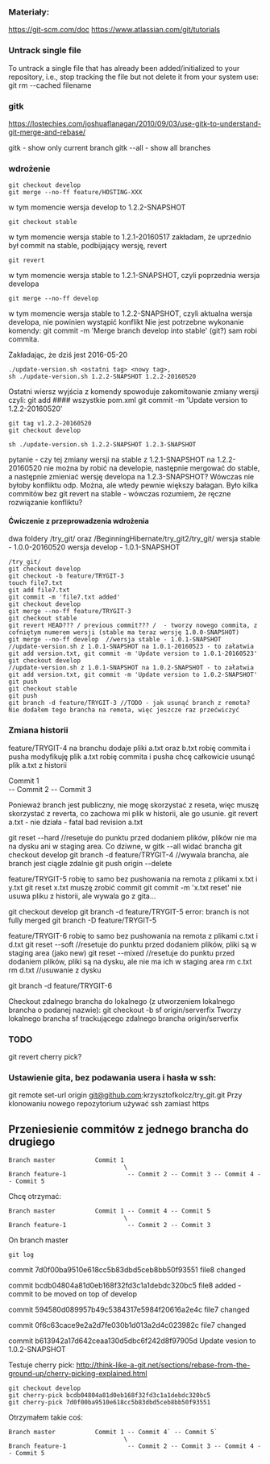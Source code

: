 ### Materiały:
https://git-scm.com/doc
https://www.atlassian.com/git/tutorials

### Untrack single file
To untrack a single file that has already been added/initialized to your repository, i.e., stop tracking the file but not delete it from your system use:
git rm --cached filename


### gitk
https://lostechies.com/joshuaflanagan/2010/09/03/use-gitk-to-understand-git-merge-and-rebase/

gitk          - show only current branch
gitk --all    - show all branches


### wdrożenie
```
git checkout develop
git merge --no-ff feature/HOSTING-XXX
```
w tym momencie wersja develop to 1.2.2-SNAPSHOT
```
git checkout stable
```
w tym momencie wersja stable to 1.2.1-20160517
zakładam, że uprzednio był commit na stable, podbijający wersję, revert 
```
git revert 
```
w tym momencie wersja stable to 1.2.1-SNAPSHOT, czyli poprzednia wersja developa
```
git merge --no-ff develop 
```
w tym momencie wersja stable to 1.2.2-SNAPSHOT, czyli aktualna wersja developa, nie powinien wystąpić konflikt
Nie jest potrzebne wykonanie komendy:
git commit -m 'Merge branch develop into stable' 
(git?) sam robi commita.

Zakładając, że dziś jest 2016-05-20
```
./update-version.sh <ostatni tag> <nowy tag>, 
sh ./update-version.sh 1.2.2-SNAPSHOT 1.2.2-20160520  
```
Ostatni wiersz wyjścia z komendy spowoduje zakomitowanie zmiany wersji
czyli:
git add #### wszystkie pom.xml
git commit -m 'Update version to 1.2.2-20160520'
```
git tag v1.2.2-20160520
git checkout develop
```
```
sh ./update-version.sh 1.2.2-SNAPSHOT 1.2.3-SNAPSHOT 
```

pytanie - czy tej zmiany wersji na stable z 1.2.1-SNAPSHOT na 1.2.2-20160520 nie można by robić na developie, następnie mergować do stable, a następnie zmieniać wersję developa na 1.2.3-SNAPSHOT? Wówczas nie byłoby konfliktu
odp. Można, ale wtedy pewnie większy bałagan.
Było kilka commitów bez git revert na stable - wówczas rozumiem, że ręczne rozwiązanie konfliktu?

#### Ćwiczenie z przeprowadzenia wdrożenia
dwa foldery /try_git/ oraz /BeginningHibernate/try_git2/try_git/
wersja stable - 1.0.0-20160520
wersja develop - 1.0.1-SNAPSHOT
```
/try_git/
git checkout develop
git checkout -b feature/TRYGIT-3
touch file7.txt
git add file7.txt
git commit -m 'file7.txt added'
git checkout develop
git merge --no-ff feature/TRYGIT-3
git checkout stable
git revert HEAD??? / previous commit??? /  - tworzy nowego commita, z cofniętym numerem wersji (stable ma teraz wersję 1.0.0-SNAPSHOT)
git merge --no-ff develop  //wersja stable - 1.0.1-SNAPSHOT
//update-version.sh z 1.0.1-SNAPSHOT na 1.0.1-20160523 - to załatwia git add version.txt, git commit -m 'Update version to 1.0.1-20160523'
git checkout develop
//update-version.sh z 1.0.1-SNAPSHOT na 1.0.2-SNAPSHOT - to załatwia git add version.txt, git commit -m 'Update version to 1.0.2-SNAPSHOT'
git push
git checkout stable
git push
git branch -d feature/TRYGIT-3 //TODO - jak usunąć branch z remota? Nie dodałem tego brancha na remota, więc jeszcze raz przećwiczyć
```


### Zmiana historii 
feature/TRYGIT-4
na branchu dodaje pliki a.txt oraz b.txt
robię commita i pusha
modyfikuję plik a.txt
robię commita i pusha
chcę całkowicie usunąć plik a.txt z historii

Commit 1
         \
          -- Commit 2 -- Commit 3

Ponieważ branch jest publiczny, nie mogę skorzystać z reseta, więc muszę skorzystać z reverta, co zachowa mi plik w historii, ale go usunie.
git revert <commit> a.txt - nie działa - fatal bad revision a.txt

git reset <commit> --hard //resetuje do punktu przed dodaniem plików, plików nie ma na dysku ani w staging area. Co dziwne, w gitk --all widać brancha
git checkout develop
git branch -d feature/TRYGIT-4 //wywala brancha, ale branch jest ciągle zdalnie
git push origin --delete <branchName>

feature/TRYGIT-5
robię to samo bez pushowania na remota z plikami x.txt i y.txt
git reset <commit> x.txt
muszę zrobić commit
git commit -m 'x.txt reset'
nie usuwa pliku z historii, ale wywala go z gita...

git checkout develop
git branch -d feature/TRYGIT-5
error: branch is not fully merged
git branch -D feature/TRYGIT-5


feature/TRYGIT-6
robię to samo bez pushowania na remota z plikami c.txt i d.txt
git reset <commit> --soft  //resetuje do punktu przed dodaniem plików, pliki są w staging area (jako new)
git reset <commit> --mixed  //resetuje do punktu przed dodaniem plików, pliki są na dysku, ale nie ma ich w staging area
rm c.txt
rm d.txt //usuwanie z dysku

git branch -d feature/TRYGIT-6


Checkout zdalnego brancha do lokalnego (z utworzeniem lokalnego brancha o podanej nazwie):
git checkout -b sf origin/serverfix
Tworzy lokalnego brancha sf trackującego zdalnego brancha origin/serverfix


### TODO
git revert 
cherry pick?

### Ustawienie gita, bez podawania usera i hasła w ssh:
git remote set-url origin git@github.com:krzysztofkolcz/try_git.git
Przy klonowaniu nowego repozytorium używać ssh zamiast https



## Przeniesienie commitów z jednego brancha do drugiego 

```
Branch master           Commit 1
                                \
Branch feature-1                 -- Commit 2 -- Commit 3 -- Commit 4 -- Commit 5
```

Chcę otrzymać:

```
Branch master           Commit 1 -- Commit 4 -- Commit 5
                                \
Branch feature-1                 -- Commit 2 -- Commit 3 
```

On branch master
```
git log
```

commit 7d0f00ba9510e618cc5b83dbd5ceb8bb50f93551
  file8 changed

commit bcdb04804a81d0eb168f32fd3c1a1debdc320bc5
  file8 added - commit to be moved on top of develop

commit 594580d089957b49c5384317e5984f20616a2e4c
  file7 changed

commit 0f6c63cace9e2a2d7fe030b1d013a2d4c023982c
  file7 changed

commit b613942a17d642ceaa130d5dbc6f242d8f97905d
  Update vesion to 1.0.2-SNAPSHOT


Testuje cherry pick:
http://think-like-a-git.net/sections/rebase-from-the-ground-up/cherry-picking-explained.html

```
git checkout develop
git cherry-pick bcdb04804a81d0eb168f32fd3c1a1debdc320bc5
git cherry-pick 7d0f00ba9510e618cc5b83dbd5ceb8bb50f93551

```

Otrzymałem takie coś:

```
Branch master           Commit 1 -- Commit 4` -- Commit 5`
                                \
Branch feature-1                 -- Commit 2 -- Commit 3 -- Commit 4 -- Commit 5
```

